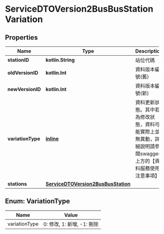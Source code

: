 
# ServiceDTOVersion2BusBusStationVariation

## Properties
Name | Type | Description | Notes
------------ | ------------- | ------------- | -------------
**stationID** | **kotlin.String** | 站位代碼 | 
**oldVersionID** | **kotlin.Int** | 資料版本編號(舊) | 
**newVersionID** | **kotlin.Int** | 資料版本編號(新) | 
**variationType** | [**inline**](#VariationTypeEnum) | 資料更新狀態。其中若為修改狀態，資料可能實際上並無異動，詳細說明請參閱swagger上方的【資料服務使用注意事項】 | 
**stations** | [**ServiceDTOVersion2BusBusStation**](ServiceDTOVersion2BusBusStation.md) |  |  [optional]


<a name="VariationTypeEnum"></a>
## Enum: VariationType
Name | Value
---- | -----
variationType | 0: 修改, 1: 新增, -1: 刪除



